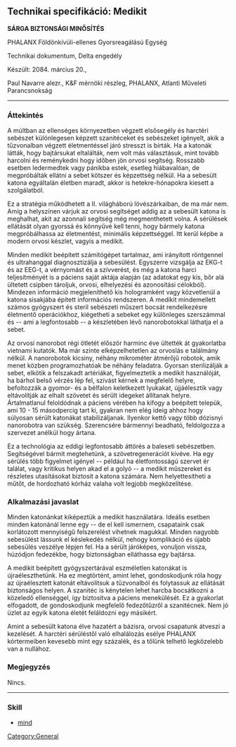 ## Technikai specifikáció: Medikit

**SÁRGA BIZTONSÁGI MINŐSÍTÉS**

PHALANX Földönkívüli-ellenes Gyorsreagálású Egység

Technikai dokumentum, Delta engedély

Készült: 2084. március 20.,

Paul Navarre alezr., K&F mérnöki részleg, PHALANX, Atlanti Műveleti
Parancsnokság

------------------------------------------------------------------------

### Áttekintés

A múltban az ellenséges környezetben végzett elsősegély és harctéri
sebészet különlegesen képzett szanitéceket és sebészeket igényelt, akik
a tűzvonalban végzett életmentéssel járó stresszt is bírták. Ha a
katonák látták, hogy bajtársukat eltalálták, nem volt más választásuk,
mint tovább harcolni és reménykedni hogy időben jön orvosi segítség.
Rosszabb esetben ledermedtek vagy pánikba estek, esetleg hiábavalóan, de
megpróbálták ellátni a sebet kötszer és képzettség nélkül. Ha a sebesült
katona egyáltalán életben maradt, akkor is hetekre-hónapokra kiesett a
szolgálatból.

Ez a stratégia működhetett a II. világháború lövészárkaiban, de ma már
nem. Amíg a helyszínen várjuk az orvosi segítséget addig az a sebesült
katona is meghalhat, akit az azonnali segítség még megmenthetett volna.
A sérülések ellátását olyan gyorssá és könnyűvé kell tenni, hogy bármely
katona megpróbálhassa az életmentést, minimális képzettséggel. Itt kerül
képbe a modern orvosi készlet, vagyis a medikit.

Minden medikit beépített számítógépet tartalmaz, ami irányított
röntgennel és ultrahanggal diagnosztizálja a sebesülést. Egyszerre
vizsgálja az EKG-t és az EEG-t, a vérnyomást és a szívverést, és még a
katona harci teljesítményét is a páciens saját aktája alapján (az
adatokat egy kis, bőr alá ültetett csipben tároljuk, orvosi, elhelyezési
és azonosítási célokból). Mindezen információ megjeleníthető kis
hologramként vagy közvetlenül a katona sisakjába épített információs
rendszeren. A medikit mindemellett számos gyógyszert és steril sebészeti
műszert bocsát rendelkezésre életmentő operációkhoz, kiégetheti a
sebeket egy különleges szerszámmal és -- ami a legfontosabb -- a
készletében lévő nanorobotokkal láthatja el a sebet.

Az orvosi nanorobot régi ötletét először harminc éve ültették át
gyakorlatba vietnami kutatók. Ma már szinte elképzelhetetlen az orvoslás
e találmány nélkül. A nanorobotok kicsiny, néhány mikrométer átmérőjű
robotok, amik menet közben programozhatóak be néhány feladatra. Gyorsan
sterilizálják a sebet, elkötik a felszakadt artériákat, figyelmeztetik a
medikit használóját, ha bárhol belső vérzés lép fel, szívást kérnek a
megfelelő helyre, befoltozzák a gyomor- és a bélfalon keletkezett
lyukakat, újjáélesztik vagy eltávolítják az elhalt szövetet és sérült
idegeket állítanak helyre. Ártalmatlanul feloldódnak a páciens vérében
ha kifogy a beépített telepük, ami 10 - 15 másodpercig tart ki, gyakran
nem elég ideig ahhoz hogy súlyosan sérült katonákat stabilizáljanak.
Ilyenkor kettő vagy több dózisnyi nanorobotra van szükség. Szerencsére
bármennyi beadható, feldolgozza a szervezet anélkül hogy ártana.

Ez a technológia az eddigi legfontosabb áttörés a baleseti sebészetben.
Segítségével bármit megtehetünk, a szövetregenerációt kivéve. Ha egy
sérülés több figyelmet igényel -- például ha életfontosságú szervet ér
találat, vagy kritikus helyen akad el a golyó -- a medikit műszereket és
részletes utasításokat biztosít a katona számára. Nem helyettesítheti a
műtőt, de hordozható kórház valaha volt legjobb megközelítése.

### Alkalmazási javaslat

Minden katonánkat kiképeztük a medikit használatára. Ideális esetben
minden katonánál lenne egy -- de el kell ismernem, csapataink csak
korlátozott mennyiségű felszerelést vihetnek magukkal. Minden nagyobb
sebesülést lássunk el késlekedés nélkül, nehogy komplikáció és újabb
sebesülés veszélye lépjen fel. Ha a sérült járóképes, vonuljon vissza,
húzódjon fedezékbe, hogy biztonságban elláthassa egy bajtársa.

A medikit beépített gyógyszertárával eszméletlen katonákat is
újraéleszthetünk. Ha ez megtörtént, amint lehet, gondoskodjunk róla hogy
az újraélesztett katonát eltávolítsuk a tűzvonalból és folytassuk az
ellátását biztonságos helyen. A szanitéc is kénytelen lehet harcba
bocsátkozni a közeledő ellenséggel, így biztosítva a páciens
menekülését. Ez a gyakorlat elfogadott, de gondoskodjunk megfelelő
fedezőtűzről a szanitécnek. Nem jó üzlet az egyik katona életét
feláldozni egy másikért.

Amint a sebesült katona élve hazatért a bázisra, orvosi csapatunk
átveszi a kezelését. A harctéri sérüléstől való elhalálozás esélye
PHALANX kórtermeiben kevesebb mint egy százalék, és a tőlünk telhető
legközelebb van a nullához.

### Megjegyzés

Nincs.

------------------------------------------------------------------------

### Skill

- [mind](Skills/mind "wikilink")

[Category:General](Category:General "wikilink")